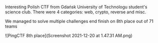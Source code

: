 Interesting Polish CTF from Gdańsk University of Technologu student's science club. There were 4 categories: web, crypto, reverse and misc.

We managed to solve multiple challenges end finish on 8th place out of 71 teams

![PingCTF 8th place](Screenshot 2021-12-20 at 1.47.31 AM.png)
